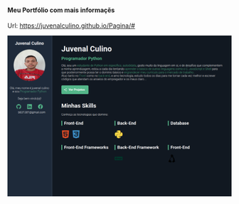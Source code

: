 #### Meu Portfólio com mais informaçẽs

Url: https://juvenalculino.github.io/Pagina/# 

<img src="https://github.com/juvenalculino/imagens/blob/master/portfolio.png">
